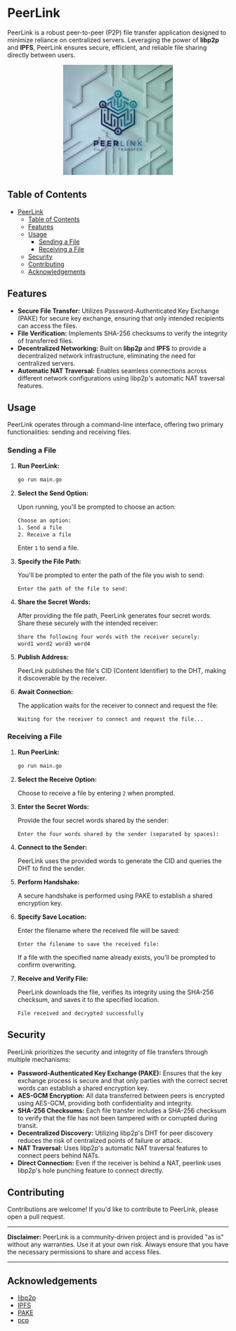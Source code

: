 # PeerLink

PeerLink is a robust peer-to-peer (P2P) file transfer application designed to minimize reliance on centralized servers. Leveraging the power of **libp2p** and **IPFS**, PeerLink ensures secure, efficient, and reliable file sharing directly between users.

<p align="center">
<img src="peerlink-logo.png" alt="PeerLink Logo" width="250"/>
</p>

## Table of Contents

- [PeerLink](#peerlink)
  - [Table of Contents](#table-of-contents)
  - [Features](#features)
  - [Usage](#usage)
    - [Sending a File](#sending-a-file)
    - [Receiving a File](#receiving-a-file)
  - [Security](#security)
  - [Contributing](#contributing)
  - [Acknowledgements](#acknowledgements)

## Features

- **Secure File Transfer:** Utilizes Password-Authenticated Key Exchange (PAKE) for secure key exchange, ensuring that only intended recipients can access the files.
- **File Verification:** Implements SHA-256 checksums to verify the integrity of transferred files.
- **Decentralized Networking:** Built on **libp2p** and **IPFS** to provide a decentralized network infrastructure, eliminating the need for centralized servers.
- **Automatic NAT Traversal:** Enables seamless connections across different network configurations using libp2p's automatic NAT traversal features.

## Usage

PeerLink operates through a command-line interface, offering two primary functionalities: sending and receiving files.

### Sending a File

1. **Run PeerLink:**

   ```bash
   go run main.go
   ```

2. **Select the Send Option:**

   Upon running, you'll be prompted to choose an action:

   ```
   Choose an option:
   1. Send a file
   2. Receive a file
   ```

   Enter `1` to send a file.

3. **Specify the File Path:**

   You'll be prompted to enter the path of the file you wish to send:

   ```
   Enter the path of the file to send:
   ```

4. **Share the Secret Words:**

   After providing the file path, PeerLink generates four secret words. Share these securely with the intended receiver:

   ```
   Share the following four words with the receiver securely:
   word1 word2 word3 word4
   ```

5. **Publish Address:**

   PeerLink publishes the file's CID (Content Identifier) to the DHT, making it discoverable by the receiver.

6. **Await Connection:**

   The application waits for the receiver to connect and request the file:

   ```
   Waiting for the receiver to connect and request the file...
   ```

### Receiving a File

1. **Run PeerLink:**

   ```bash
   go run main.go
   ```

2. **Select the Receive Option:**

   Choose to receive a file by entering `2` when prompted.

3. **Enter the Secret Words:**

   Provide the four secret words shared by the sender:

   ```
   Enter the four words shared by the sender (separated by spaces):
   ```

4. **Connect to the Sender:**

   PeerLink uses the provided words to generate the CID and queries the DHT to find the sender.

5. **Perform Handshake:**

   A secure handshake is performed using PAKE to establish a shared encryption key.

6. **Specify Save Location:**

   Enter the filename where the received file will be saved:

   ```
   Enter the filename to save the received file:
   ```

   If a file with the specified name already exists, you'll be prompted to confirm overwriting.

7. **Receive and Verify File:**

   PeerLink downloads the file, verifies its integrity using the SHA-256 checksum, and saves it to the specified location.

   ```
   File received and decrypted successfully
   ```

## Security

PeerLink prioritizes the security and integrity of file transfers through multiple mechanisms:

- **Password-Authenticated Key Exchange (PAKE):** Ensures that the key exchange process is secure and that only parties with the correct secret words can establish a shared encryption key.
- **AES-GCM Encryption:** All data transferred between peers is encrypted using AES-GCM, providing both confidentiality and integrity.
- **SHA-256 Checksums:** Each file transfer includes a SHA-256 checksum to verify that the file has not been tampered with or corrupted during transit.
- **Decentralized Discovery:** Utilizing libp2p's DHT for peer discovery reduces the risk of centralized points of failure or attack.
- **NAT Traversal:** Uses libp2p's automatic NAT traversal features to connect peers behind NATs.
- **Direct Connection:** Even if the receiver is behind a NAT, peerlink uses libp2p's hole punching feature to connect directly.

## Contributing

Contributions are welcome! If you'd like to contribute to PeerLink, please open a pull request.

---

**Disclaimer:** PeerLink is a community-driven project and is provided "as is" without any warranties. Use it at your own risk. Always ensure that you have the necessary permissions to share and access files.

---

## Acknowledgements

- [libp2p](https://github.com/libp2p/go-libp2p)
- [IPFS](https://github.com/ipfs/go-ipfs)
- [PAKE](https://github.com/schollz/pake)
- [pcp](https://github.com/dennis-tra/pcp)

